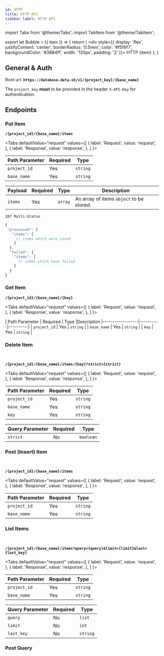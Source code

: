 ```yaml
---
id: HTTP
title: HTTP API
sidebar_label: HTTP API
---
```

import Tabs from '@theme/Tabs';
import TabItem from '@theme/TabItem';

export let Bubble = ({ item }) => {
    return (
        <div style={{ display: 'flex', justifyContent: 'center',
        borderRadius: '0.5rem', color: '#f5f6f7', backgroundColor: '#3884ff',
        width: '120px', padding: '2' }}>
            HTTP {item}
        </div>
    );
}

## General & Auth

Root url: **`https://database.deta.sh/v1/{project_key}/{base_name}`**

The `project_key` **must** to be provided in the header `X-API-Key` for authentication.



## Endpoints

### Put Item

<Bubble item="PUT" /> 


**`/{project_id}/{base_name}/items`**

<Tabs
  defaultValue="request"
  values={[
    { label: 'Request', value: 'request', },
    { label: 'Response', value: 'response', },
  ]
}>
<TabItem value="request">

| Path Parameter   | Required | Type     |
|------------------|----------|----------|
| `project_id`     | Yes      | `string` |
| `base_name`      | Yes      | `string` |


| Payload | Required | Type    | Description                              |
|---------|----------|---------|------------------------------------------|
| `items` | Yes      | `array` | An array of items `object` to be stored. |

</TabItem>
<TabItem value="response">

`207 Multi-Status`

```js
{
 "processed": {
   "items": [
     // items which were saved
    ]
  },
  "failed": {
    "items": [
      // items which have failed
    ]
  }
}
```
</TabItem>


</Tabs>

### Get Item

<Bubble item="GET" /> 

**`/{project_id}/{base_name}/{key}`**

<Tabs
  defaultValue="request"
  values={[
    { label: 'Request', value: 'request', },
    { label: 'Response', value: 'response', },
  ]
}>
<TabItem value="request">

| Path Parameter   | Required | Type     |Description
|------------------|----------|----------|
| `project_id`     | Yes      | `string` |
| `base_name`      | Yes      | `string` |
| `key`            | Yes      | `string` |



</TabItem>
<TabItem value="response">



</TabItem>
</Tabs>


### Delete Item

<Bubble item="DELETE" /> 


<br />


**`/{project_id}/{base_name}/items/{key}?strict={strict}`**

<Tabs
  defaultValue="request"
  values={[
    { label: 'Request', value: 'request', },
    { label: 'Response', value: 'response', },
  ]
}>
<TabItem value="request">

| Path Parameter   | Required | Type      |
|------------------|----------|-----------|
| `project_id`     | Yes      | `string`  |
| `base_name`      | Yes      | `string`  |
| `key`            | Yes      | `string`  |

| Query Parameter   | Required | Type      |
|-------------------|----------|-----------|
| `strict`          | No       | `boolean` |




</TabItem>
<TabItem value="response">



</TabItem>
</Tabs>

### Post (Insert) Item

<Bubble item="POST" /> 


<br />


**`/{project_id}/{base_name}/items`**

<Tabs
  defaultValue="request"
  values={[
    { label: 'Request', value: 'request', },
    { label: 'Response', value: 'response', },
  ]
}>
<TabItem value="request">

| Path Parameter   | Required | Type      |
|------------------|----------|-----------|
| `project_id`     | Yes      | `string`  |
| `base_name`      | Yes      | `string`  |



</TabItem>
<TabItem value="response">



</TabItem>
</Tabs>

### List Items

<Bubble item="GET" /> 


<br />


**`/{project_id}/{base_name}/items?query={query}&limit={limit}&last={last_key}`**

<Tabs
  defaultValue="request"
  values={[
    { label: 'Request', value: 'request', },
    { label: 'Response', value: 'response', },
  ]
}>
<TabItem value="request">

| Path Parameter   | Required | Type     |
|------------------|----------|----------|
| `project_id`     | Yes      | `string` |
| `base_name`      | Yes      | `string` |

| Query Parameter   | Required | Type     |
|-------------------|----------|----------|
| `query`      | No     | `list` |
| `limit`       | No     | `int` |
| `last_key`       | No     | `string` |


</TabItem>
<TabItem value="response">



</TabItem>
</Tabs>

### Post Query